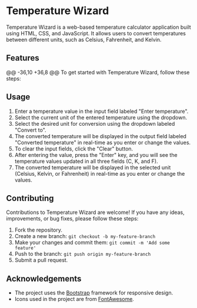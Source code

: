 # Temperature Wizard

Temperature Wizard is a web-based temperature calculator application built using HTML, CSS, and JavaScript. It allows users to convert temperatures between different units, such as Celsius, Fahrenheit, and Kelvin.


## Features
@@ -36,10 +36,8 @@ To get started with Temperature Wizard, follow these steps:
## Usage

1. Enter a temperature value in the input field labeled "Enter temperature".
2. Select the current unit of the entered temperature using the dropdown.
3. Select the desired unit for conversion using the dropdown labeled "Convert to".
4. The converted temperature will be displayed in the output field labeled "Converted temperature" in real-time as you enter or change the values.
5. To clear the input fields, click the "Clear" button.
2. After entering the value, press the "Enter" key, and you will see the temperature values updated in all three fields (C, K, and F).
3. The converted temperature will be displayed in the selected unit (Celsius, Kelvin, or Fahrenheit) in real-time as you enter or change the values.

## Contributing

Contributions to Temperature Wizard are welcome! If you have any ideas, improvements, or bug fixes, please follow these steps:
1. Fork the repository.
2. Create a new branch: `git checkout -b my-feature-branch`
3. Make your changes and commit them: `git commit -m 'Add some feature'`
4. Push to the branch: `git push origin my-feature-branch`
5. Submit a pull request.
## Acknowledgements
- The project uses the [Bootstrap](https://getbootstrap.com/) framework for responsive design.
- Icons used in the project are from [FontAwesome](https://fontawesome.com/).

